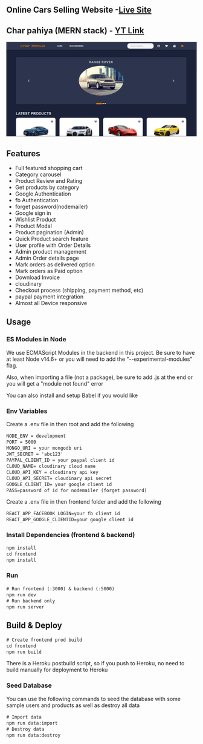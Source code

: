 ## Online Cars Selling Website -[Live Site ](https://team-speed.herokuapp.com/)

## Char pahiya (MERN stack) - [YT Link](https://www.youtube.com/watch?v=k_6blV_VWxk&t=39s)

<div align="center">
  <img alt="Demo" src="/frontend/images/homepage.png" >
</div>

## Features

- Full featured shopping cart
- Category carousel
- Product Review and Rating
- Get products by category
- Google Authentication
- fb Authentication
- forget password(nodemailer)
- Google sign in
- Wishlist Product
- Product Modal
- Product pagination (Admin)
- Quick Product search feature
- User profile with Order Details
- Admin product management
- Admin Order details page
- Mark orders as delivered option
- Mark orders as Paid option
- Download Invoice
- cloudinary
- Checkout process (shipping, payment method, etc)
- paypal payment integration
- Almost all Device responsive

## Usage

### ES Modules in Node

We use ECMAScript Modules in the backend in this project. Be sure to have at least Node v14.6+ or you will need to add the "--experimental-modules" flag.

Also, when importing a file (not a package), be sure to add .js at the end or you will get a "module not found" error

You can also install and setup Babel if you would like

### Env Variables

Create a .env file in then root and add the following

```
NODE_ENV = development
PORT = 5000
MONGO_URI = your mongodb uri
JWT_SECRET = 'abc123'
PAYPAL_CLIENT_ID = your paypal client id
CLOUD_NAME= cloudinary cloud name
CLOUD_API_KEY = cloudinary api key
CLOUD_API_SECRET= cloudinary api secret
GOOGLE_CLIENT_ID= your google client id
PASS=password of id for nodemailer (forget password)
```

Create a .env file in then frontend folder and add the following

```
REACT_APP_FACEBOOK_LOGIN=your fb client id
REACT_APP_GOOGLE_CLIENTID=your google client id
```


### Install Dependencies (frontend & backend)

```
npm install
cd frontend
npm install
```

### Run

```
# Run frontend (:3000) & backend (:5000)
npm run dev
# Run backend only
npm run server
```

## Build & Deploy

```
# Create frontend prod build
cd frontend
npm run build
```

There is a Heroku postbuild script, so if you push to Heroku, no need to build manually for deployment to Heroku

### Seed Database

You can use the following commands to seed the database with some sample users and products as well as destroy all data

```
# Import data
npm run data:import
# Destroy data
npm run data:destroy
```

